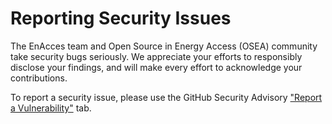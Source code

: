 # Reporting Security Issues

The EnAcces team and Open Source in Energy Access (OSEA) community take security bugs seriously. We appreciate your efforts to responsibly disclose your findings, and will make every effort to acknowledge your contributions.

To report a security issue, please use the GitHub Security Advisory ["Report a Vulnerability"](https://github.com/EnAccess/oseas24-energy-production-data-validation/security/advisories/new) tab.
